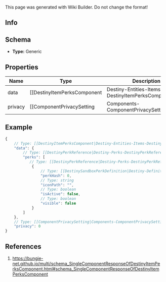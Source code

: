 <span class="wiki-builder">This page was generated with Wiki Builder. Do not change the format!</span>

## Info

## Schema
* **Type:** Generic

## Properties
Name | Type | Description
---- | ---- | -----------
data | [[DestinyItemPerksComponent|Destiny-Entities-Items-DestinyItemPerksComponent]] | 
privacy | [[ComponentPrivacySetting|Components-ComponentPrivacySetting]]:Enum | 

## Example
```javascript
{
    // Type: [[DestinyItemPerksComponent|Destiny-Entities-Items-DestinyItemPerksComponent]]
    "data": {
        // Type: [[DestinyPerkReference|Destiny-Perks-DestinyPerkReference]][]
        "perks": [
           // Type: [[DestinyPerkReference|Destiny-Perks-DestinyPerkReference]]
            {
                // Type: [[DestinySandboxPerkDefinition|Destiny-Definitions-DestinySandboxPerkDefinition]]:ManifestDefinition:integer:uint32
                "perkHash": 0,
                // Type: string
                "iconPath": "",
                // Type: boolean
                "isActive": false,
                // Type: boolean
                "visible": false
            }
        ]
    },
    // Type: [[ComponentPrivacySetting|Components-ComponentPrivacySetting]]:Enum
    "privacy": 0
}

```

## References
1. https://bungie-net.github.io/multi/schema_SingleComponentResponseOfDestinyItemPerksComponent.html#schema_SingleComponentResponseOfDestinyItemPerksComponent
